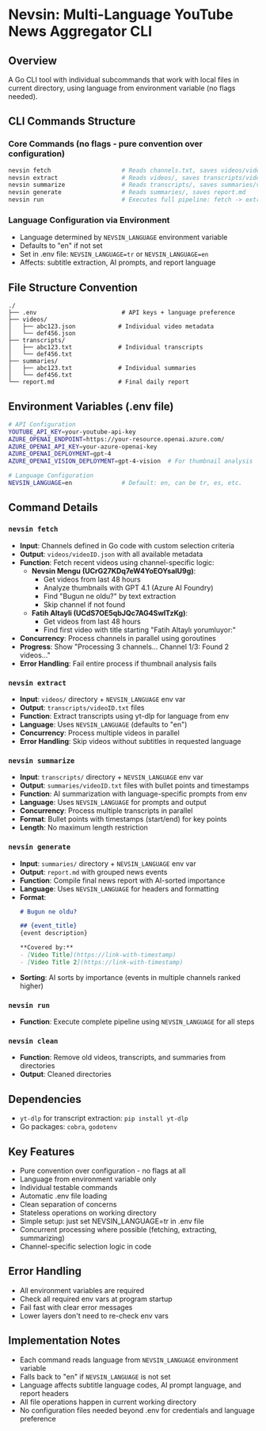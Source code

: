 # Nevsin: Multi-Language YouTube News Aggregator CLI

## Overview
A Go CLI tool with individual subcommands that work with local files in current directory, using language from environment variable (no flags needed).

## CLI Commands Structure

### Core Commands (no flags - pure convention over configuration)
```bash
nevsin fetch                    # Reads channels.txt, saves videos/videoID.json
nevsin extract                  # Reads videos/, saves transcripts/videoID.txt  
nevsin summarize                # Reads transcripts/, saves summaries/videoID.txt
nevsin generate                 # Reads summaries/, saves report.md
nevsin run                      # Executes full pipeline: fetch -> extract -> summarize -> generate
```

### Language Configuration via Environment
- Language determined by `NEVSIN_LANGUAGE` environment variable
- Defaults to "en" if not set
- Set in .env file: `NEVSIN_LANGUAGE=tr` or `NEVSIN_LANGUAGE=en`
- Affects: subtitle extraction, AI prompts, and report language

## File Structure Convention
```
./
├── .env                        # API keys + language preference
├── videos/
│   ├── abc123.json            # Individual video metadata  
│   └── def456.json
├── transcripts/
│   ├── abc123.txt             # Individual transcripts
│   └── def456.txt
├── summaries/
│   ├── abc123.txt             # Individual summaries
│   └── def456.txt
└── report.md                  # Final daily report
```

## Environment Variables (.env file)
```bash
# API Configuration
YOUTUBE_API_KEY=your-youtube-api-key
AZURE_OPENAI_ENDPOINT=https://your-resource.openai.azure.com/
AZURE_OPENAI_API_KEY=your-azure-openai-key  
AZURE_OPENAI_DEPLOYMENT=gpt-4
AZURE_OPENAI_VISION_DEPLOYMENT=gpt-4-vision  # For thumbnail analysis

# Language Configuration
NEVSIN_LANGUAGE=en              # Default: en, can be tr, es, etc.
```

## Command Details

### `nevsin fetch`
- **Input**: Channels defined in Go code with custom selection criteria
- **Output**: `videos/videoID.json` with all available metadata
- **Function**: Fetch recent videos using channel-specific logic:
  - **Nevsin Mengu (UCrG27KDq7eW4YoEOYsalU9g)**: 
    - Get videos from last 48 hours
    - Analyze thumbnails with GPT 4.1 (Azure AI Foundry)
    - Find "Bugun ne oldu?" by text extraction
    - Skip channel if not found
  - **Fatih Altayli (UCdS7OE5qbJQc7AG4SwlTzKg)**:
    - Get videos from last 48 hours
    - Find first video with title starting "Fatih Altaylı yorumluyor:"
- **Concurrency**: Process channels in parallel using goroutines
- **Progress**: Show "Processing 3 channels... Channel 1/3: Found 2 videos..."
- **Error Handling**: Fail entire process if thumbnail analysis fails

### `nevsin extract`
- **Input**: `videos/` directory + `NEVSIN_LANGUAGE` env var
- **Output**: `transcripts/videoID.txt` files
- **Function**: Extract transcripts using yt-dlp for language from env
- **Language**: Uses `NEVSIN_LANGUAGE` (defaults to "en")
- **Concurrency**: Process multiple videos in parallel
- **Error Handling**: Skip videos without subtitles in requested language

### `nevsin summarize`
- **Input**: `transcripts/` directory + `NEVSIN_LANGUAGE` env var
- **Output**: `summaries/videoID.txt` files with bullet points and timestamps
- **Function**: AI summarization with language-specific prompts from env
- **Language**: Uses `NEVSIN_LANGUAGE` for prompts and output
- **Concurrency**: Process multiple transcripts in parallel
- **Format**: Bullet points with timestamps (start/end) for key points
- **Length**: No maximum length restriction

### `nevsin generate`
- **Input**: `summaries/` directory + `NEVSIN_LANGUAGE` env var
- **Output**: `report.md` with grouped news events
- **Function**: Compile final news report with AI-sorted importance
- **Language**: Uses `NEVSIN_LANGUAGE` for headers and formatting
- **Format**: 
  ```markdown
  # Bugun ne oldu?
  
  ## {event_title}
  {event description}
  
  **Covered by:**
  - [Video Title](https://link-with-timestamp)
  - [Video Title 2](https://link-with-timestamp)
  ```
- **Sorting**: AI sorts by importance (events in multiple channels ranked higher)

### `nevsin run`
- **Function**: Execute complete pipeline using `NEVSIN_LANGUAGE` for all steps

### `nevsin clean`
- **Function**: Remove old videos, transcripts, and summaries from directories
- **Output**: Cleaned directories

## Dependencies
- `yt-dlp` for transcript extraction: `pip install yt-dlp`
- Go packages: `cobra`, `godotenv`

## Key Features
- Pure convention over configuration - no flags at all
- Language from environment variable only
- Individual testable commands
- Automatic .env file loading
- Clean separation of concerns
- Stateless operations on working directory
- Simple setup: just set NEVSIN_LANGUAGE=tr in .env file
- Concurrent processing where possible (fetching, extracting, summarizing)
- Channel-specific selection logic in code

## Error Handling
- All environment variables are required
- Check all required env vars at program startup
- Fail fast with clear error messages
- Lower layers don't need to re-check env vars

## Implementation Notes
- Each command reads language from `NEVSIN_LANGUAGE` environment variable
- Falls back to "en" if `NEVSIN_LANGUAGE` is not set
- Language affects subtitle language codes, AI prompt language, and report headers
- All file operations happen in current working directory
- No configuration files needed beyond .env for credentials and language preference